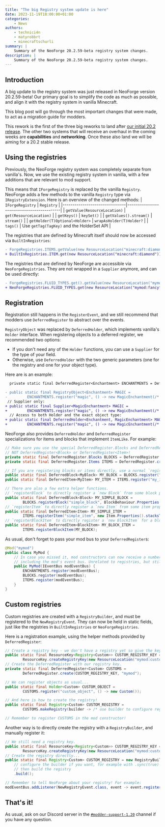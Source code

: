 ```yaml
---
title: "The big Registry system update is here"
date: 2023-11-19T18:00:00+01:00
categories:
    - News
authors:
    - technici4n
    - matyrobbrt
    - minecraftschurli
summary: |
    Summary of the NeoForge 20.2.59-beta registry system changes.
description: |
    Summary of the NeoForge 20.2.59-beta registry system changes.
---
```


## Introduction
A big update to the registry system was just released in NeoForge version 20.2.59-beta!
Our primary goal is to simplify the code as much as possible,
and align it with the registry system in vanilla Minecraft.

This blog post will go through the most important changes that were made,
to act as a migration guide for modders.

This rework is the first of the three big reworks to land
after [our initial 20.2 release](../20.2release/).
The other two systems that will receive an overhaul in the coming weeks
are **capabilities** and **networking**.
Once these also land we will be aiming for a 20.2 stable release.

## Using the registries
Previously, the NeoForge registry system was completely separate from vanilla's.
Now, we use the existing registry system in vanilla, with a few additions that are relevant to mod support.

This means that `IForgeRegistry` is replaced by the vanilla `Registry`.
NeoForge adds a few methods to the vanilla `Registry` type via `IRegistryExtension`.
Here is an overview of the changed methods:
| `IForgeRegistry`               | `Registry`                                 |
|--------------------------------|--------------------------------------------|
| `getValue(ResourceLocation)`   | `get(ResourceLocation)`                    |
| `getKeys()`                    | `keySet()`                                 |
| `getValues().stream()`         | `stream()`                                 |
| `getHolder(T)Optional<Holder>` | `wrapAsHolder(T)Holder?`                   |
| `tags()`                       | Use `getTag(TagKey)` and the HolderSet API |

The registries that are defined by Minecraft itself should now be accessed via `BuiltInRegistries`:
```diff
- ForgeRegistries.ITEMS.getValue(new ResourceLocation("minecraft:diamond"));
+ BuiltInRegistries.ITEM.get(new ResourceLocation("minecraft:diamond"));
```

The registries that are defined by NeoForge are accessible via `NeoForgeRegistries`.
They are not wrapped in a `Supplier` anymore, and can be used directly:
```diff
- ForgeRegistries.FLUID_TYPES.get().getValue(new ResourceLocation("mymod:fancyfluid"));
+ NeoForgeRegistries.FLUID_TYPES.get(new ResourceLocation("mymod:fancyfluid"));
```

## Registration
Registration still happens in the `RegisterEvent`,
and we still recommend that modders use `DeferredRegister` to abstract over the events.

`RegistryObject` was replaced by `DeferredHolder`, which implements vanilla's `Holder` interface.
When registering objects to a deferred register, we recommended two options:
- If you don't need any of the `Holder` functions, you can use a `Supplier` for the type of your field.
- Otherwise, use `DeferredHolder` with the two generic parameters
(one for the registry and one for your object type).

Here are is an example:
```diff
  private static final DeferredRegister<Enchantment> ENCHANTMENTS = DeferredRegister.create(Registries.ENCHANTMENT, "mymod");

- public static final RegistryObject<Enchantment> MAGIC =
-         ENCHANTMENTS.register("magic", () -> new MagicEnchantment(/* create enchantment */));
 // Supplier only:
+ public static final Supplier<MagicEnchantment> MAGIC =
+         ENCHANTMENTS.register("magic", () -> new MagicEnchantment(/* create enchantment */));
  // Access to both Holder and the exact object type:
+ public static final DeferredHolder<Enchantment, MagicEnchantment> MAGIC =
+         ENCHANTMENTS.register("magic", () -> new MagicEnchantment(/* create enchantment */));
```

NeoForge also provides `DeferredHolder` and `DeferredRegister` specializations for items and blocks
that implement `ItemLike`. For example:
```java
// Make sure you use the special DeferredRegister.Blocks and DeferredRegister.Items types,
// NOT DeferredRegister<Block> or DeferredRegister<Item>!
private static final DeferredRegister.Blocks BLOCKS = DeferredRegister.createBlocks("mymod");
private static final DeferredRegister.Items ITEMS = DeferredRegister.createItems("mymod");

// If you are registering blocks or items directly, use a normal `register` call:
public static final DeferredBlock<MyBlock> MY_BLOCK = BLOCKS.register("my_block", () -> new MyBlock(/* create block */));
public static final DeferredItem<MyItem> MY_ITEM = ITEMS.register("my_item", () -> new MyItem(/* create item */));

// There are also a few extra helper functions.
// `registerBlock` to directly register a `new Block` from some block properties:
public static final DeferredBlock<Block> MY_SIMPLE_BLOCK =
        BLOCKS.registerBlock("simple_block", BlockBehaviour.Properties.of().mapColor(MapColor.STONE));
// `registerItem` to directly register a `new Item` from some item properties:
public static final DeferredItem<Item> MY_SIMPLE_ITEM =
        ITEMS.registerItem("simple_item", new Item.Properties().stacksTo(1));
// `registerBlockItem` to directly register a `new BlockItem` for a block:
public static final DeferredItem<BlockItem> MY_BLOCK_ITEM =
        ITEMS.registerBlockItem(MY_BLOCK);
```

As usual, don't forget to pass your mod bus to your `DeferredRegister`s:
```java
@Mod("mymod")
public class MyMod {
    // In case you missed it, mod constructors can now receive a number of optional arguments,
    // including the mod's event bus. Unrelated to registries, but still pretty cool. ;)
    public MyMod(IEventBus modEventBus) {
        ENCHANTMENTS.register(modEventBus);
        BLOCKS.register(modEventBus);
        ITEMS.register(modEventBus);
    }
}
```

## Custom registries
Custom registries are created with a `RegistryBuilder`, and must be registered to the `NewRegistryEvent`.
They can now be held in static fields, just like the registries in `BuiltInRegistries` or `NeoForgeRegistries`.

Here is a registration example, using the helper methods provided by `DeferredRegister`:
```java
// Create a registry key - we don't have a registry yet so give the key to DeferredRegister.
public static final ResourceKey<Registry<Custom>> CUSTOM_REGISTRY_KEY =
        ResourceKey.createRegistryKey(new ResourceLocation("mymod:custom"));
// Create the DeferredRegister with our registry key.
private static final DeferredRegister<Custom> CUSTOMS =
        DeferredRegister.create(CUSTOM_REGISTRY_KEY, "mymod");

// We can register objects as usual...
public static final Holder<Custom> CUSTOM_OBJECT =
        CUSTOMS.register("custom_object", () -> new Custom());

// And here is how to create the registry!
public static final Registry<Custom> CUSTOM_REGISTRY =
        CUSTOMS.makeRegistry(builder -> /* use builder to configure registry if needed */);

// Remember to register CUSTOMS in the mod constructor!
```

Another way is to directly create the registry with a `RegistryBuilder`, and manually register it:
```java
// We still need a registry key.
public static final ResourceKey<Registry<Custom>> CUSTOM_REGISTRY_KEY =
        ResourceKey.createRegistryKey(new ResourceLocation("mymod:custom"));
// Create the registry directly...
public static final Registry<Custom> CUSTOM_REGISTRY = new RegistryBuilder<>(CUSTOM_REGISTRY_KEY)
    // configure the builder if you want, for example with .sync(true)
    // then build the registry
    .build();

// Remember to tell NeoForge about your registry! For example:
modEventBus.addListener(NewRegistryEvent.class, event -> event.register(CUSTOM_REGISTRY));
```

## That's it!
As usual, ask on our Discord server in the [`#modder-support-1.20`](https://discord.com/channels/313125603924639766/1116211620415283201) channel if you have any question.
